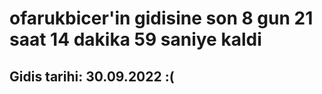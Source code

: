# ofarukbicer'in gidisine son 8 gun 21 saat 14 dakika 59 saniye kaldi

## Gidis tarihi: 30.09.2022 :(